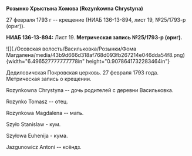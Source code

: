 **Розынко Хрыстына Хомова (Rozynkowna Chrystyna)**

27 февраля 1793 г -- крещение (НИАБ 136-13-894, лист 19, №25/1793-р
(ориг)).

**НИАБ 136-13-894:** Лист 19. **Метрическая запись №25/1793-р (ориг).**

![](./Осовская волость/Васильковка/Розынки/Фома Магдалена/media/43b9d666d318af768d093fb267214e046dda54f8.png){width="6.496527777777778in"
height="0.9078641732283464in"}

Дедиловичская Покровская церковь. 27 февраля 1793 года. Метрическая
запись о крещении.

Rozynkowna Chrystyna -- дочь родителей с деревни Васильковка.

Rozynko Tomasz -- отец.

Rozynkowa Magdalena -- мать.

Szyło Stanislaw - кум.

Szyłowa Euhenija - кума.

Jazgunowicz Antoni -- ксёндз.
